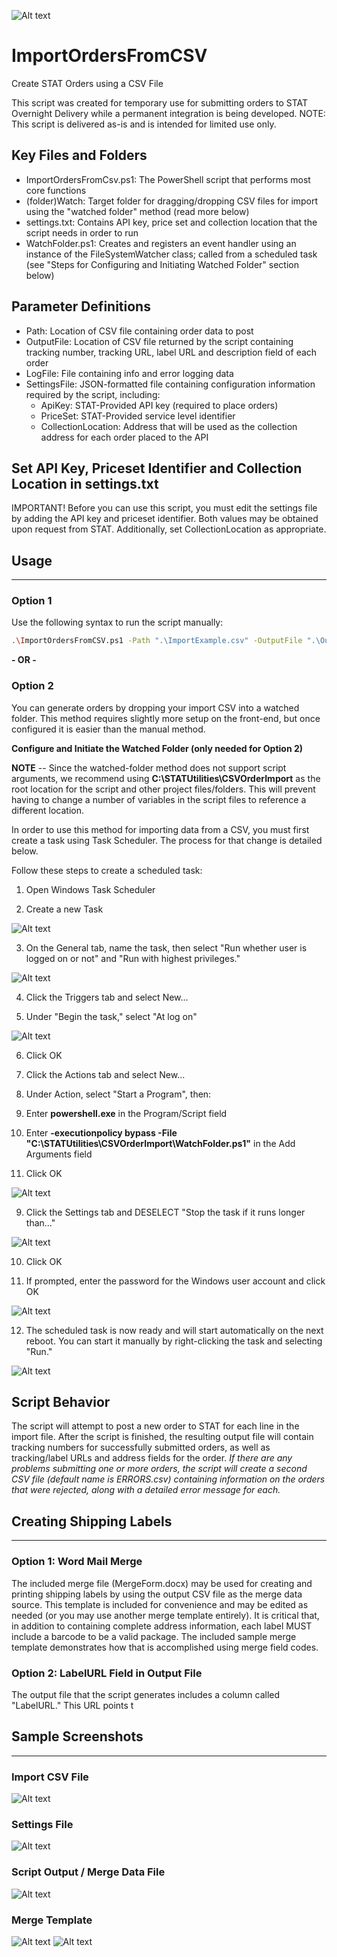 ![Alt text](/img/logo.jpg?raw=true "STAT Overnight Delivery")

# ImportOrdersFromCSV

Create STAT Orders using a CSV File

This script was created for temporary use for submitting orders to STAT Overnight Delivery while a permanent integration is being developed. NOTE: This script is delivered as-is and is intended for limited use only.

## Key Files and Folders

* ImportOrdersFromCsv.ps1: The PowerShell script that performs most core functions
* (folder)Watch: Target folder for dragging/dropping CSV files for import using the "watched folder" method (read more below)
* settings.txt: Contains API key, price set and collection location that the script needs in order to run
* WatchFolder.ps1: Creates and registers an event handler using an instance of the FileSystemWatcher class; called from a scheduled task (see "Steps for Configuring and Initiating Watched Folder" section below)

## Parameter Definitions

* Path: Location of CSV file containing order data to post
* OutputFile: Location of CSV file returned by the script containing tracking number, tracking URL, label URL and description field of each order
* LogFile: File containing info and error logging data
* SettingsFile: JSON-formatted file containing configuration information required by the script, including:
  * ApiKey: STAT-Provided API key (required to place orders)
  * PriceSet: STAT-Provided service level identifier
  * CollectionLocation: Address that will be used as the collection address for each order placed to the API

## Set API Key, Priceset Identifier and Collection Location in settings.txt

IMPORTANT! Before you can use this script, you must edit the settings file by adding the API key and priceset identifier. Both values may be obtained upon request from STAT. Additionally, set CollectionLocation as appropriate.

## Usage
---

### Option 1

Use the following syntax to run the script manually:

```sh
.\ImportOrdersFromCSV.ps1 -Path ".\ImportExample.csv" -OutputFile ".\Output.csv" -LogFile ".\log.txt" -SettingsFile ".\settings.txt"
```

  **- OR -**

### Option 2

You can generate orders by dropping your import CSV into a watched folder. This method requires slightly more setup on the front-end, but once configured it is easier than the manual method.

**Configure and Initiate the Watched Folder (only needed for Option 2)**

**NOTE** -- Since the watched-folder method does not support script arguments, we recommend using **C:\STATUtilities\CSVOrderImport** as the root location for the script and other project files/folders. This will prevent having to change a number of variables in the script files to reference a different location.

In order to use this method for importing data from a CSV, you must first create a task using Task Scheduler. The process for that change is detailed below.

Follow these steps to create a scheduled task:

1.  Open Windows Task Scheduler

2.  Create a new Task

![Alt text](/img/Task1.png?raw=true)

3.  On the General tab, name the task, then select "Run whether user is logged on or not" and "Run with highest privileges." 

![Alt text](/img/Task2.png?raw=true)

4.  Click the Triggers tab and select New...

5.  Under "Begin the task," select "At log on"

![Alt text](/img/Task4.png?raw=true)

6.  Click OK

7.  Click the Actions tab and select New...

8.  Under Action, select "Start a Program", then:
  1.  Enter **powershell.exe** in the Program/Script field
  1.  Enter **-executionpolicy bypass -File "C:\STATUtilities\CSVOrderImport\WatchFolder.ps1"** in the Add Arguments field
  1.  Click OK

![Alt text](/img/Task7.png?raw=true)

9.  Click the Settings tab and DESELECT "Stop the task if it runs longer than..."

![Alt text](/img/Task8.png?raw=true)

10.  Click OK

11.  If prompted, enter the password for the Windows user account and click OK

![Alt text](/img/Task10.png?raw=true)

12.  The scheduled task is now ready and will start automatically on the next reboot. You can start it manually by right-clicking the task and selecting "Run."

![Alt text](/img/Task9.png?raw=true)


## Script Behavior

The script will attempt to post a new order to STAT for each line in the import file. After the script is finished, the resulting output file will contain tracking numbers for successfully submitted orders, as well as tracking/label URLs and address fields for the order. *If there are any problems submitting one or more orders, the script will create a second CSV file (default name is ERRORS.csv) containing information on the orders that were rejected, along with a detailed error message for each.*

## Creating Shipping Labels
---

### Option 1: Word Mail Merge

The included merge file (MergeForm.docx) may be used for creating and printing shipping labels by using the output CSV file as the merge data source. This template is included for convenience and may be edited as needed (or you may use another merge template entirely). It is critical that, in addition to containing complete address information, each label MUST include a barcode to be a valid package. The included sample merge template demonstrates how that is accomplished using merge field codes.

### Option 2: LabelURL Field in Output File

The output file that the script generates includes a column called "LabelURL." This URL points t



## Sample Screenshots
---

### Import CSV File

![Alt text](/img/ImportFile.png?raw=true)

### Settings File

![Alt text](/img/Settings.png?raw=true)

### Script Output / Merge Data File

![Alt text](/img/OrderOutput.png?raw=true)

### Merge Template

![Alt text](/img/MergeDocImage2.png?raw=true)
![Alt text](/img/MergeDocImage.png?raw=true)



